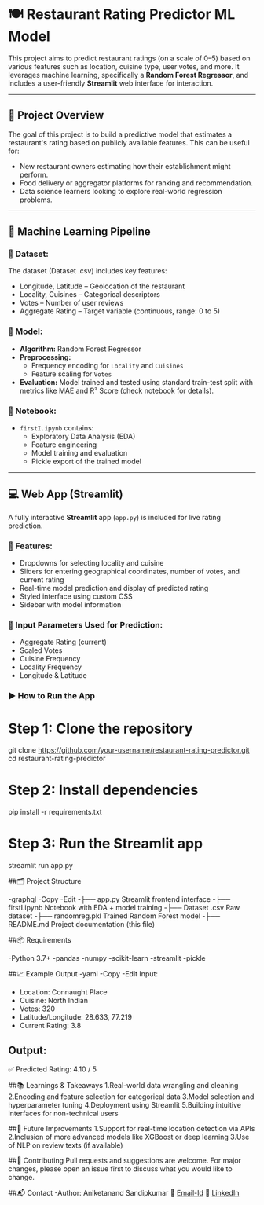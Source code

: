 # 🍽️ Restaurant Rating Predictor ML Model

This project aims to predict restaurant ratings (on a scale of 0–5) based on various features such as location, cuisine type, user votes, and more. It leverages machine learning, specifically a **Random Forest Regressor**, and includes a user-friendly **Streamlit** web interface for interaction.

---

## 📌 Project Overview

The goal of this project is to build a predictive model that estimates a restaurant's rating based on publicly available features. This can be useful for:
- New restaurant owners estimating how their establishment might perform.
- Food delivery or aggregator platforms for ranking and recommendation.
- Data science learners looking to explore real-world regression problems.

---

## 🧠 Machine Learning Pipeline

### 📁 Dataset:
The dataset (Dataset .csv) includes key features:
- Longitude, Latitude – Geolocation of the restaurant  
- Locality, Cuisines – Categorical descriptors  
- Votes – Number of user reviews  
- Aggregate Rating – Target variable (continuous, range: 0 to 5)  

### 🧪 Model:
- **Algorithm:** Random Forest Regressor  
- **Preprocessing:**
  - Frequency encoding for `Locality` and `Cuisines`
  - Feature scaling for `Votes`
- **Evaluation:** Model trained and tested using standard train-test split with metrics like MAE and R² Score (check notebook for details).

### 🧾 Notebook:
- `firstI.ipynb` contains:
  - Exploratory Data Analysis (EDA)
  - Feature engineering
  - Model training and evaluation
  - Pickle export of the trained model

---

## 💻 Web App (Streamlit)

A fully interactive **Streamlit** app (`app.py`) is included for live rating prediction.

### 🔧 Features:
- Dropdowns for selecting locality and cuisine
- Sliders for entering geographical coordinates, number of votes, and current rating
- Real-time model prediction and display of predicted rating
- Styled interface using custom CSS
- Sidebar with model information

### 🧠 Input Parameters Used for Prediction:
- Aggregate Rating (current)
- Scaled Votes
- Cuisine Frequency
- Locality Frequency
- Longitude & Latitude

### ▶️ How to Run the App

# Step 1: Clone the repository
git clone https://github.com/your-username/restaurant-rating-predictor.git
cd restaurant-rating-predictor

# Step 2: Install dependencies
pip install -r requirements.txt

# Step 3: Run the Streamlit app
streamlit run app.py

##🗂️ Project Structure

-graphql
-Copy
-Edit
-├── app.py                   Streamlit frontend interface
-├── firstI.ipynb             Notebook with EDA + model training
-├── Dataset .csv             Raw dataset
-├── randomreg.pkl            Trained Random Forest model
-├── README.md                Project documentation (this file)

##📦 Requirements

-Python 3.7+
-pandas
-numpy
-scikit-learn
-streamlit
-pickle

##📈 Example Output
-yaml
-Copy
-Edit
Input:
- Location: Connaught Place
- Cuisine: North Indian
- Votes: 320
- Latitude/Longitude: 28.633, 77.219
- Current Rating: 3.8

## Output:
✅ Predicted Rating: 4.10 / 5

##📚 Learnings & Takeaways
1.Real-world data wrangling and cleaning
2.Encoding and feature selection for categorical data
3.Model selection and hyperparameter tuning
4.Deployment using Streamlit
5.Building intuitive interfaces for non-technical users

##🚀 Future Improvements
1.Support for real-time location detection via APIs
2.Inclusion of more advanced models like XGBoost or deep learning
3.Use of NLP on review texts (if available)

##🤝 Contributing
Pull requests and suggestions are welcome. For major changes, please open an issue first to discuss what you would like to change.

##📬 Contact
-Author: Aniketanand Sandipkumar
📧 [Email-Id](aniketanand2712@gmail.com)
🔗 [LinkedIn](www.linkedin.com/in/aniketanand-sandipkumar-8475ab258)
